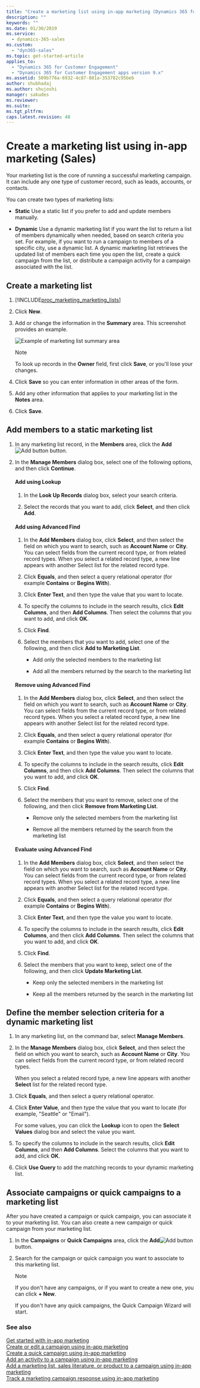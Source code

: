 ```yaml
---
title: "Create a marketing list using in-app marketing (Dynamics 365 for Sales) | MicrosoftDocs"
description: ""
keywords: ""
ms.date: 01/30/2019
ms.service:
  - dynamics-365-sales
ms.custom:
  - "dyn365-sales"
ms.topic: get-started-article
applies_to:
  - "Dynamics 365 for Customer Engagement"
  - "Dynamics 365 for Customer Engagement apps version 9.x"
ms.assetid: 509b776a-6932-4c87-881a-353782c95beb
author: shubhadaj
ms.author: shujoshi
manager: sakudes
ms.reviewer: 
ms.suite: 
ms.tgt_pltfrm: 
caps.latest.revision: 48
---
```


# Create a marketing list using in-app marketing (Sales)

Your marketing list is the core of running a successful marketing campaign. It can include any one type of customer record, such as leads, accounts, or contacts.  
  
 You can create two types of marketing lists:  
  
- **Static** Use a static list if you prefer to add and update members manually.  
  
- **Dynamic** Use a dynamic marketing list if you want the list to return a list of members dynamically when needed, based on search criteria you set. For example, if you want to run a campaign to members of a specific city, use a dynamic list. A dynamic marketing list retrieves the updated list of members each time you open the list, create a quick campaign from the list, or distribute a campaign activity for a campaign associated with the list.  
  
## Create a marketing list  
  
1. [!INCLUDE[proc_marketing_marketing_lists](../includes/proc-marketing-marketing-lists.md)]  
  
2. Click **New**.  
  
3. Add or change the information in the **Summary** area. This screenshot provides an example.  
  
   ![Example of marketing list summary area](../sales-enterprise/media/marketing-list-summary-example.png "Example of marketing list summary area")  
  
   > [!NOTE]
   >  To look up records in the **Owner** field, first click **Save**, or you'll lose your changes.  
  
4. Click **Save** so you can enter information in other areas of the form.  
  
5. Add any other information that applies to your marketing list in the **Notes** area.  
  
6. Click **Save**.  
  
## Add members to a static marketing list  
  
<a name="Collapsed2"></a>   
1.  In any marketing list record, in the **Members** area, click the **Add**![Add button](../sales-enterprise/media/add-button.PNG "Add button") button.  
  
2.  In the **Manage Members** dialog box, select one of the following options, and then click **Continue**.  
  
    #### Add using Lookup  
  
    1.  In the **Look Up Records** dialog box, select your search criteria.  
  
    2.  Select the records that you want to add, click **Select**, and then click **Add**.  
  
    #### Add using Advanced Find  
  
    1.  In the **Add Members** dialog box, click **Select**, and then select the field on which you want to search, such as **Account Name** or **City**. You can select fields from the current record type, or from related record types. When you select a related record type, a new line appears with another Select list for the related record type.  
  
    2.  Click **Equals**, and then select a query relational operator (for example **Contains** or **Begins With**).  
  
    3.  Click **Enter Text**, and then type the value that you want to locate.  
  
    4.  To specify the columns to include in the search results, click **Edit Columns**, and then **Add Columns**. Then select the columns that you want to add, and click **OK**.  
  
    5.  Click **Find**.  
  
    6.  Select the members that you want to add, select one of the following, and then click **Add to Marketing List**.  
  
        -   Add only the selected members to the marketing list  
  
        -   Add all the members returned by the search to the marketing list  
  
    #### Remove using Advanced Find  
  
    1.  In the **Add Members** dialog box, click **Select**, and then select the field on which you want to search, such as **Account Name** or **City**. You can select fields from the current record type, or from related record types. When you select a related record type, a new line appears with another Select list for the related record type.  
  
    2.  Click **Equals**, and then select a query relational operator (for example **Contains** or **Begins With**).  
  
    3.  Click **Enter Text**, and then type the value you want to locate.  
  
    4.  To specify the columns to include in the search results, click **Edit Columns**, and then click **Add Columns**. Then select the columns that you want to add, and click **OK**.  
  
    5.  Click **Find**.  
  
    6.  Select the members that you want to remove, select one of the following, and then click **Remove from Marketing List**.  
  
        -   Remove only the selected members from the marketing list  
  
        -   Remove all the members returned by the search from the marketing list  
  
    #### Evaluate using Advanced Find  
  
    1.  In the **Add Members** dialog box, click **Select**, and then select the field on which you want to search, such as **Account Name** or **City**. You can select fields from the current record type, or from related record types. When you select a related record type, a new line appears with another Select list for the related record type.  
  
    2.  Click **Equals**, and then select a query relational operator (for example **Contains** or **Begins With**).  
  
    3.  Click **Enter Text**, and then type the value you want to locate.  
  
    4.  To specify the columns to include in the search results, click **Edit Columns**, and then click **Add Columns**. Then select the columns that you want to add, and click **OK**.  
  
    5.  Click **Find**.  
  
    6.  Select the members that you want to keep, select one of the following, and then click **Update Marketing List**.  
  
        -   Keep only the selected members in the marketing list  
  
        -   Keep all the members returned by the search in the marketing list  
  
## Define the member selection criteria for a dynamic marketing list  
  
<a name="Collapsed3"></a>   
1.  In any marketing list, on the command bar, select **Manage Members**.  
  
2.  In the **Manage Members** dialog box, click **Select**, and then select the field on which you want to search, such as **Account Name** or **City**. You can select fields from the current record type, or from related record types.  
  
     When you select a related record type, a new line appears with another **Select** list for the related record type.  
  
3.  Click **Equals**, and then select a query relational operator.  
  
4.  Click **Enter Value**, and then type the value that you want to locate (for example, "Seattle" or "Email").  
  
     For some values, you can click the **Lookup** icon to open the **Select Values** dialog box and select the value you want.  
  
5.  To specify the columns to include in the search results, click **Edit Columns**, and then **Add Columns**. Select the columns that you want to add, and click **OK**.  
  
6.  Click **Use Query** to add the matching records to your dynamic marketing list.  
  
## Associate campaigns or quick campaigns to a marketing list  
 After you have created a campaign or quick campaign, you can associate it to your marketing list. You can also create a new campaign or quick campaign from your marketing list.  
  
1.  In the **Campaigns** or **Quick Campaigns** area, click the **Add**![Add button](../sales-enterprise/media/add-button.PNG "Add button") button.  
  
2.  Search for the campaign or quick campaign you want to associate to this marketing list.  
  
    > [!NOTE]
    >  If you don't have any campaigns, or if you want to create a new one, you can click **+ New**.  
    >   
    >  If you don't have any quick campaigns, the Quick Campaign Wizard will start.  
  
  
### See also  
 [Get started with in-app marketing](../sales-enterprise/get-started-app-marketing-sales.md)   
 [Create or edit a campaign using in-app marketing](../sales-enterprise/create-edit-campaign-using-app-marketing-sales.md)   
 [Create a quick campaign using in-app marketing](../sales-enterprise/create-quick-campaign-using-app-marketing-sales.md)   
 [Add an activity to a campaign using in-app marketing](../sales-enterprise/add-activity-campaign-using-app-marketing-sales.md)   
 [Add a marketing list, sales literature, or product to a campaign using in-app marketing](../sales-enterprise/add-marketing-list-sales-literature-product-campaign-using-app-marketing-sales.md)   
 [Track a marketing campaign response using in-app marketing](../sales-enterprise/track-marketing-campaign-response-using-app-marketing-sales.md)   
 
